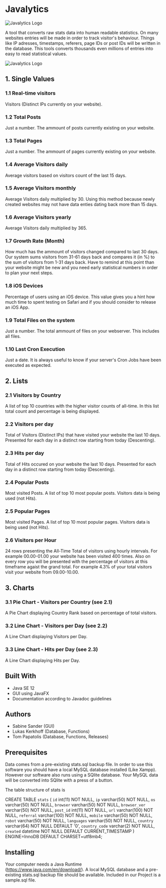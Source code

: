 # Javalytics

![Javalytics Logo](https://github.com/tomsnews/javalytics/blob/master/Javalytics.png)

A tool that converts raw stats data into human readable statistics.
On many websites entries will be made in order to track visitor's behaviour.
Things like IP adresses, timestamps, referers, page IDs or post IDs will be written in the database.
This tools converts thousands even millions of entries into easy to read statistical values.

![Javalytics Logo](https://github.com/tomsnews/javalytics/blob/master/screenshot.png)

## 1. Single Values

### 1.1 Real-time visitors
Visitors (Distinct IPs currently on your website).

### 1.2 Total Posts
Just a number. The ammount of posts currently existing on your website.

### 1.3 Total Pages
Just a number. The ammount of pages currently existing on your website.

### 1.4 Average Visitors daily
Average visitors based on visitors count of the last 15 days.

### 1.5 Average Visitors monthly
Average Visitors daily multiplied by 30.
Using this method because newly created websites may not have data enties dating back more than 15 days.

### 1.6 Average Visitors yearly
Average Visitors daily multiplied by 365.

### 1.7 Growth Rate (Month)
How much has the ammount of visitors changed compared to last 30 days.
Our system sums visitors from 31-61 days back and compares it (in %) to the sum of visitors from 1-31 days back.
Have to remind at this point than your website might be new and you need early statistical numbers in order to plan your next steps.

### 1.8 iOS Devices
Percentage of users using an iOS device. This value gives you a hint how much time to spent testing on Safari and if you should consider to release an iOS App.

### 1.9 Total Files on the system
Just a number. The total ammount of files on your webserver. This includes all files.

### 1.10 Last Cron Execution
Just a date. It is always useful to know if your server's Cron Jobs have been executed as expected.

## 2. Lists

### 2.1 Visitors by Country
A list of top 10 countries with the higher visitor counts of all-time.
In this list total count and percentage is being displayed.

### 2.2 Visitors per day
Total of Visitors (Distinct IPs) that have visited your website the last 10 days.
Presented for each day in a distinct row starting from today (Descenting).

### 2.3 Hits per day
Total of Hits occured on your website the last 10 days.
Presented for each day in a distinct row starting from today (Descenting).

### 2.4 Popular Posts
Most visited Posts. A list of top 10 most popular posts. Visitors data is being used (not Hits).

### 2.5 Popular Pages
Most visited Pages. A list of top 10 most popular pages. Visitors data is being used (not Hits).

### 2.6 Visitors per Hour
24 rows presenting the All-Time Total of visitors using hourly intervals. For example 00.00-01.00 your website has been visited 400 times.
Also on every row you will be presented with the percentage of visitors at this timeframe agaist the grand total.
For example 4.3% of your total visitors visit your website from 09.00-10.00.

## 3. Charts

### 3.1 Pie Chart - Visitors per Country (see 2.1)
A Pie Chart displaying Country Rank based on percentage of total visitors.

### 3.2 Line Chart - Visitors per Day (see 2.2)
A Line Chart displaying Visitors per Day.

### 3.3 Line Chart - Hits per Day (see 2.3)
A Line Chart displaying Hits per Day.

## Built With
* Java SE 12
* GUI using JavaFX
* Documentation according to Javadoc guidelines

## Authors
* Sabine Sander (GUI)
* Lukas Kerkhoff (Database, Functions)
* Tom Papatolis (Database, Functions, Releases)

## Prerequisites
Data comes from a pre-existing stats.sql backup file. In order to use this software you should have a local MySQL database installed (Like Xampp).
However our software also runs using a SQlite database. Your MySQL data will be converted into SQlite with a press of a button.

The table structure of stats is 

CREATE TABLE `stats` (
  `id` int(11) NOT NULL,
  `ip` varchar(50) NOT NULL,
  `os` varchar(50) NOT NULL,
  `browser` varchar(50) NOT NULL,
  `browser_ver` varchar(50) NOT NULL,
  `post_id` int(11) NOT NULL,
  `url` varchar(100) NOT NULL,
  `referral` varchar(100) NOT NULL,
  `mobile` varchar(50) NOT NULL,
  `robot` varchar(50) NOT NULL,
  `languages` varchar(50) NOT NULL,
  `country` varchar(64) NOT NULL DEFAULT '0',
  `country_code` varchar(2) NOT NULL,
  `created` datetime NOT NULL DEFAULT CURRENT_TIMESTAMP
) ENGINE=InnoDB DEFAULT CHARSET=utf8mb4;

## Installing
Your computer needs a Java Runtime (https://www.java.com/en/download/). A local MySQL database and a pre-existing stats.sql backup file should be available.
Included in our Project is a sample.sql file.
